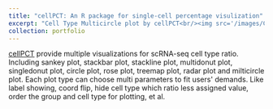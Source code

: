 ```yaml
---
title: "cellPCT: An R package for single-cell percentage visulization"
excerpt: "Cell Type Multicircle plot by cellPCT<br/><img src='/images/Cell_Type_Multicircle_show1.png' width = "50%">"
collection: portfolio
---
```


[cellPCT](https://github.com/xyifan97/cellPCT/tree/main) provide multiple visualizations for scRNA-seq cell type ratio. Including sankey plot, stackbar plot, stackline plot, multidonut plot, singledonut plot, circle plot, rose plot, treemap plot, radar plot and milticircle plot. Each plot type can choose multi parameters to fit users' demands. Like label showing, coord flip, hide cell type which ratio less assigned value, order the group and cell type for plotting, et al.
